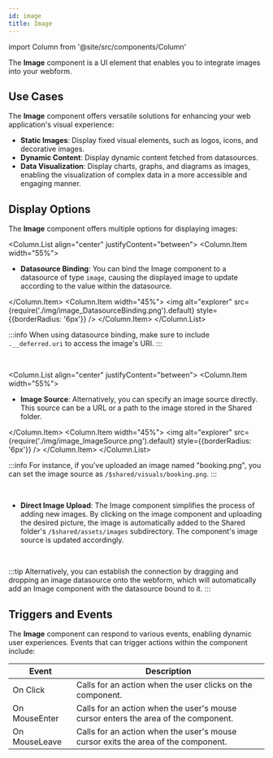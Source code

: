 ```yaml
---
id: image
title: Image
---
```

import Column from '@site/src/components/Column'


The **Image** component is a UI element that enables you to integrate images into your webform. 

## Use Cases

The **Image** component offers versatile solutions for enhancing your web application's visual experience:

- **Static Images**: Display fixed visual elements, such as logos, icons, and decorative images.
- **Dynamic Content**: Display dynamic content fetched from datasources.
- **Data Visualization**: Display charts, graphs, and diagrams as images, enabling the visualization of complex data in a more accessible and engaging manner.


## Display Options
The **Image** component offers multiple options for displaying images:

<Column.List align="center" justifyContent="between">
	<Column.Item width="55%">
        <ul>
            <li><strong>Datasource Binding</strong>: You can bind the Image component to a datasource of type <code>image</code>, causing the displayed image to update according to the value within the datasource.</li>
        </ul>
	</Column.Item>
	<Column.Item width="45%">
         <img alt="explorer" src={require('./img/image_DatasourceBinding.png').default} style={{borderRadius: '6px'}} />
	</Column.Item>
</Column.List>

:::info 
When using datasource binding, make sure to include `.__deferred.uri` to access the image's URI.
:::

<br/>

<Column.List align="center" justifyContent="between">
	<Column.Item width="55%">
        <ul>
            <li><strong>Image Source</strong>: Alternatively, you can specify an image source directly. This source can be a URL or a path to the image stored in the Shared folder.</li>
        </ul>
	</Column.Item>
	<Column.Item width="45%">
         <img alt="explorer" src={require('./img/image_ImageSource.png').default} style={{borderRadius: '6px'}} />
	</Column.Item>
</Column.List>

:::info 
For instance, if you've uploaded an image named "booking.png", you can set the image source as `/$shared/visuals/booking.png`.
:::

<br/>

- **Direct Image Upload**: The Image component simplifies the process of adding new images. By clicking on the image component and uploading the desired picture, the image is automatically added to the Shared folder's <code>/$shared/assets/images</code> subdirectory. The component's image source is updated accordingly.

<br/>

:::tip 
Alternatively, you can establish the connection by dragging and dropping an image datasource onto the webform, which will automatically add an Image component with the datasource bound to it.
:::

## Triggers and Events

The **Image** component can respond to various events, enabling dynamic user experiences. Events that can trigger actions within the component include:

|Event|Description|
|---|---|
|On Click| Calls for an action when the user clicks on the component. |
|On MouseEnter| Calls for an action when the user's mouse cursor enters the area of the component. |
|On MouseLeave| Calls for an action when the user's mouse cursor exits the area of the component. |
